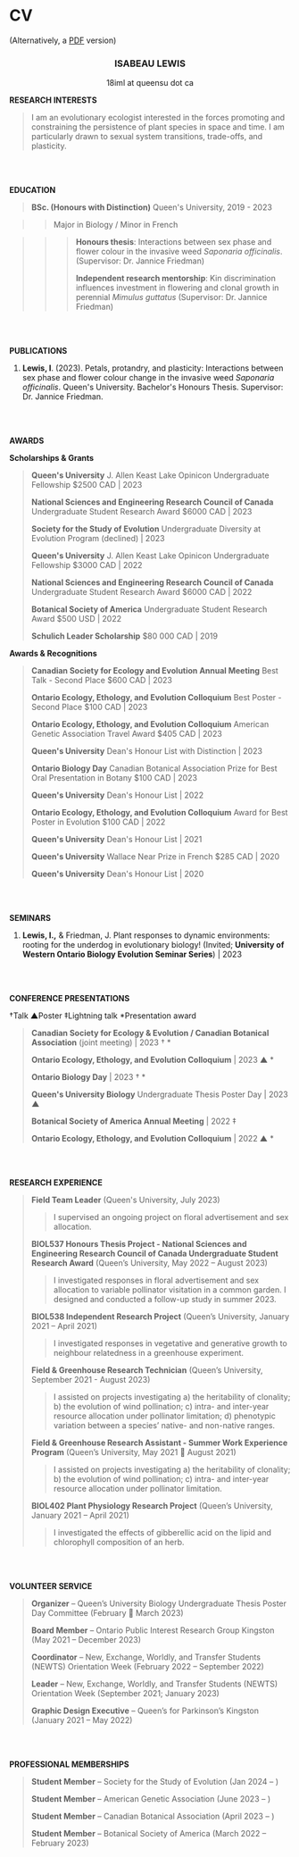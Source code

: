 # CV

(Alternatively, a [PDF](./IsabeauLewis_CV_Website_Jan2024.pdf) version)

<h3>
<p align="center"> 
    <b>
  ISABEAU LEWIS
      </b></p></h3>
<p align="center">
  18iml at queensu dot ca
</p>

**RESEARCH INTERESTS**
>I am an evolutionary ecologist interested in the forces promoting and constraining the persistence of plant species in space and time. I am particularly drawn to sexual system transitions, trade-offs, and plasticity.
<br>
<br>

**EDUCATION**
>**BSc. (Honours with Distinction)** Queen's University, 2019 - 2023 

>>Major in Biology / Minor in French
  
  >>>**Honours thesis**: Interactions between sex phase and flower colour in the invasive weed *Saponaria officinalis*. (Supervisor: Dr. Jannice Friedman)
>  >>
>>>**Independent research mentorship**: Kin discrimination influences investment in flowering and clonal growth in perennial *Mimulus guttatus* (Supervisor: Dr. Jannice Friedman)
<br>
<br>

**PUBLICATIONS**
1. **Lewis, I**. (2023). Petals, protandry, and plasticity: Interactions between sex phase and flower colour change in the invasive weed *Saponaria officinalis*. Queen's University. Bachelor's Honours Thesis. Supervisor: Dr. Jannice Friedman.
<br>
<br>

**AWARDS**

**Scholarships & Grants**
> **Queen's University** J. Allen Keast Lake Opinicon Undergraduate Fellowship $2500 CAD | 2023
> 
> **National Sciences and Engineering Research Council of Canada** Undergraduate Student Research Award $6000 CAD | 2023
> 
> **Society for the Study of Evolution** Undergraduate Diversity at Evolution Program (declined) | 2023
>
> **Queen's University** J. Allen Keast Lake Opinicon Undergraduate Fellowship $3000 CAD | 2022
>
> **National Sciences and Engineering Research Council of Canada** Undergraduate Student Research Award $6000 CAD | 2022
>
> **Botanical Society of America** Undergraduate Student Research Award $500 USD | 2022
>
> **Schulich Leader Scholarship** $80 000 CAD | 2019
> 

**Awards & Recognitions** 
> **Canadian Society for Ecology and Evolution Annual Meeting** Best Talk - Second Place $600 CAD | 2023
>
> **Ontario Ecology, Ethology, and Evolution Colloquium** Best Poster - Second Place $100 CAD | 2023
>
> **Ontario Ecology, Ethology, and Evolution Colloquium** American Genetic Association Travel Award $405 CAD | 2023
>
> **Queen's University** Dean's Honour List with Distinction | 2023
>
> **Ontario Biology Day** Canadian Botanical Association Prize for Best Oral Presentation in Botany $100 CAD | 2023
>
> **Queen's University** Dean's Honour List | 2022
>
> **Ontario Ecology, Ethology, and Evolution Colloquium** Award for Best Poster in Evolution $100 CAD | 2022
>
> **Queen's University** Dean's Honour List | 2021
>
> **Queen's University** Wallace Near Prize in French $285 CAD | 2020
>
> **Queen's University** Dean's Honour List | 2020
>
<br>
<br>

**SEMINARS**

1. **Lewis, I.,** & Friedman, J. Plant responses to dynamic environments: rooting for the underdog in evolutionary biology! (Invited; **University of Western Ontario Biology Evolution Seminar Series**) | 2023
   
<br>
<br>

**CONFERENCE PRESENTATIONS**

†Talk ▲Poster ‡Lightning talk *Presentation award

> **Canadian Society for Ecology & Evolution / Canadian Botanical Association** (joint meeting) | 2023 † *
>
> **Ontario Ecology, Ethology, and Evolution Colloquium** | 2023 ▲ *
>
> **Ontario Biology Day** | 2023 † *
>
> **Queen's University Biology** Undergraduate Thesis Poster Day | 2023 ▲
>
> **Botanical Society of America Annual Meeting** | 2022 ‡
>
> **Ontario Ecology, Ethology, and Evolution Colloquium** | 2022 ▲ *
>

<br>
<br>

**RESEARCH EXPERIENCE**
> **Field Team Leader** (Queen's University, July 2023)
> > I supervised an ongoing project on floral advertisement and sex allocation.
> 
> **BIOL537 Honours Thesis Project - National Sciences and Engineering Research Council of Canada Undergraduate Student Research Award** (Queen’s University, May 2022 – August 2023)
> > I investigated responses in floral advertisement and sex allocation to variable pollinator visitation in a common garden. I designed and conducted a follow-up study in summer 2023.
> 
> **BIOL538 Independent Research Project** (Queen’s University, January 2021 – April 2021)
> > I investigated responses in vegetative and generative growth to neighbour relatedness in a greenhouse experiment.
>
> **Field & Greenhouse Research Technician** (Queen’s University, September 2021 - August 2023)
>> I assisted on projects investigating a) the heritability of clonality; b) the evolution of wind pollination; c) intra- and inter-year resource allocation under pollinator limitation; d) phenotypic variation between a species’ native- and non-native ranges.
>
> **Field & Greenhouse Research Assistant - Summer Work Experience Program** (Queen’s University, May 2021  August 2021)
>> I assisted on projects investigating a) the heritability of clonality; b) the evolution of wind pollination; c) intra- and inter-year resource allocation under pollinator limitation.
>
> **BIOL402 Plant Physiology Research Project** (Queen’s University, January 2021 – April 2021)
>> I investigated the effects of gibberellic acid on the lipid and chlorophyll composition of an herb.
>
<br>
<br>

**VOLUNTEER SERVICE**
> **Organizer** – Queen’s University Biology Undergraduate Thesis Poster Day Committee (February  March 2023)
> 
> **Board Member** – Ontario Public Interest Research Group Kingston (May 2021 – December 2023)
>
> **Coordinator** – New, Exchange, Worldly, and Transfer Students (NEWTS) Orientation Week (February 2022 – September 2022)
>
> **Leader** – New, Exchange, Worldly, and Transfer Students (NEWTS) Orientation Week (September 2021; January 2023)
>
> **Graphic Design Executive** – Queen’s for Parkinson’s Kingston (January 2021 – May 2022)
> 
<br>
<br>

**PROFESSIONAL MEMBERSHIPS**
> **Student Member** – Society for the Study of Evolution (Jan 2024 – )
> 
> **Student Member** – American Genetic Association (June 2023 – )
> 
> **Student Member** – Canadian Botanical Association (April 2023 – )
> 
> **Student Member** – Botanical Society of America (March 2022 – February 2023)
> 





